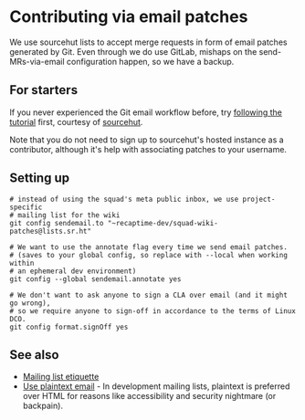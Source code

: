 # Contributing via email patches

We use sourcehut lists to accept merge requests in form of email patches generated by Git.
Even through we do use GitLab, mishaps on the send-MRs-via-email configuration happen, so we have a backup.

## For starters

If you never experienced the Git email workflow before, try [following the tutorial](https://git-send-email.io/) first, courtesy of [sourcehut](https://sourcehut.org/).

Note that you do not need to sign up to sourcehut's hosted instance as a contributor, although it's help with associating patches to your username.

## Setting up

```shell
# instead of using the squad's meta public inbox, we use project-specific
# mailing list for the wiki
git config sendemail.to "~recaptime-dev/squad-wiki-patches@lists.sr.ht"

# We want to use the annotate flag every time we send email patches.
# (saves to your global config, so replace with --local when working within
# an ephemeral dev environment)
git config --global sendemail.annotate yes

# We don't want to ask anyone to sign a CLA over email (and it might go wrong),
# so we require anyone to sign-off in accordance to the terms of Linux DCO.
git config format.signOff yes
```

## See also

* [Mailing list etiquette](https://man.sr.ht/lists.sr.ht/etiquette.md)
* [Use plaintext email](https://useplaintext.email/) - In development mailing lists, plaintext is preferred over HTML for reasons like accessibility and security nightmare (or backpain).
